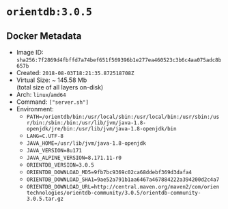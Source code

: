 # `orientdb:3.0.5`

## Docker Metadata

- Image ID: `sha256:7f2869d4fbffd7a74bef651f569396b1e277ea460523c3b6c4aa075adc8b657b`
- Created: `2018-08-03T18:21:35.872518708Z`
- Virtual Size: ~ 145.58 Mb  
  (total size of all layers on-disk)
- Arch: `linux`/`amd64`
- Command: `["server.sh"]`
- Environment:
  - `PATH=/orientdb/bin:/usr/local/sbin:/usr/local/bin:/usr/sbin:/usr/bin:/sbin:/bin:/usr/lib/jvm/java-1.8-openjdk/jre/bin:/usr/lib/jvm/java-1.8-openjdk/bin`
  - `LANG=C.UTF-8`
  - `JAVA_HOME=/usr/lib/jvm/java-1.8-openjdk`
  - `JAVA_VERSION=8u171`
  - `JAVA_ALPINE_VERSION=8.171.11-r0`
  - `ORIENTDB_VERSION=3.0.5`
  - `ORIENTDB_DOWNLOAD_MD5=9fb7bc9369c02ca68ddebf369d3dafa4`
  - `ORIENTDB_DOWNLOAD_SHA1=9ae52a791b1aa6467a467884222a394200d2c4a7`
  - `ORIENTDB_DOWNLOAD_URL=http://central.maven.org/maven2/com/orientechnologies/orientdb-community/3.0.5/orientdb-community-3.0.5.tar.gz`
